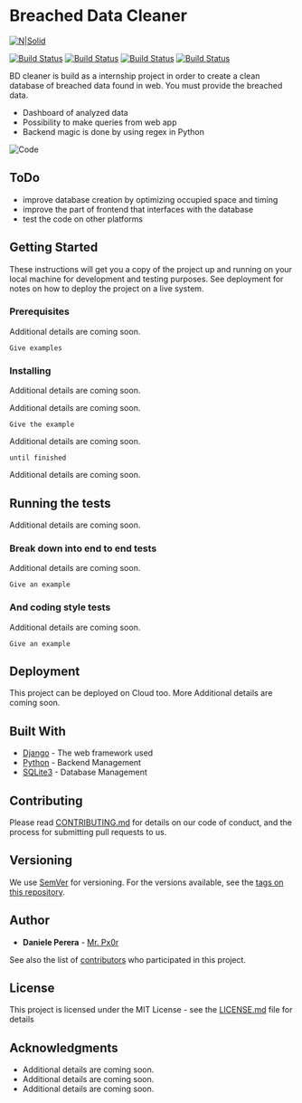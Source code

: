 # Breached Data Cleaner

[![N|Solid](https://camo.githubusercontent.com/5392ad6fb7875a2520001270f08309896b6cb25d/687474703a2f2f466f7254686542616467652e636f6d2f696d616765732f6261646765732f6d6164652d776974682d707974686f6e2e737667)](https://www.python.org/)

[![Build Status](https://img.shields.io/badge/Version-v0.0.1-brightgreen.svg)](https://shields.io/) [![Build Status](https://img.shields.io/badge/Status-Building-red.svg)](https://shields.io/) [![Build Status](https://img.shields.io/badge/Platform-windows%2Flinux-blue.svg)](hhttps://shields.io/) [![Build Status](https://img.shields.io/badge/Database-SQLite3-lightgrey.svg)](hhttps://shields.io/)



BD cleaner is build as a internship project in order to create a clean database of breached data found in web. You must provide the breached data.

  - Dashboard of analyzed data
  - Possibility to make queries from web app
  - Backend magic is done by using regex in Python
  
![Code](https://user-images.githubusercontent.com/45230107/54520734-a0d1ab80-4969-11e9-8fa0-b5aff549d8ae.gif)

## ToDo
  - improve database creation by optimizing occupied space and timing
  - improve the part of frontend that interfaces with the database
  - test the code on other platforms
  
## Getting Started

These instructions will get you a copy of the project up and running on your local machine for development and testing purposes. See deployment for notes on how to deploy the project on a live system.

### Prerequisites

Additional details are coming soon.

```
Give examples
```

### Installing

Additional details are coming soon.

Additional details are coming soon.

```
Give the example
```

Additional details are coming soon.

```
until finished
```

Additional details are coming soon.

## Running the tests

Additional details are coming soon.

### Break down into end to end tests

Additional details are coming soon.

```
Give an example
```

### And coding style tests

Additional details are coming soon.

```
Give an example
```

## Deployment

This project can be deployed on Cloud too. More Additional details are coming soon.

## Built With

* [Django](https://www.djangoproject.com/) - The web framework used
* [Python](https://www.python.org/) - Backend Management
* [SQLite3](https://www.sqlite.org/index.html) - Database Management

## Contributing

Please read [CONTRIBUTING.md](https://gist.github.com/) for details on our code of conduct, and the process for submitting pull requests to us.

## Versioning

We use [SemVer](http://semver.org/) for versioning. For the versions available, see the [tags on this repository](https://github.com/danieleperera/clean_breach/tags). 

## Author

* **Daniele Perera** - [Mr. Px0r](https://github.com/danieleperera)

See also the list of [contributors](https://github.com/danieleperera/clean_breach/graphs/contributors) who participated in this project.

## License

This project is licensed under the MIT License - see the [LICENSE.md](LICENSE.md) file for details

## Acknowledgments

* Additional details are coming soon.
* Additional details are coming soon.
* Additional details are coming soon.





